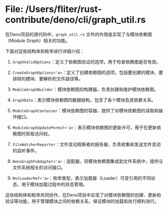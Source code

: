 # File: /Users/fliter/rust-contribute/deno/cli/graph_util.rs

在Deno项目的源代码中，`graph_util.rs` 文件的作用是实现了与模块依赖图（Module Graph）相关的功能。

下面对这些结构体和枚举进行详细介绍：

1. `GraphValidOptions`：定义了依赖图验证的选项，用于检查依赖图是否有效。

2. `CreateGraphOptions<'a>`：定义了创建依赖图的选项，包括要创建的模块、要排除的模块、要解析的文件路径等。

3. `ModuleGraphBuilder`：模块依赖图的构建器，负责创建和维护模块依赖图。

4. `GraphData`：表示模块依赖图的数据结构，包含了各个模块及其依赖关系。

5. `ModuleGraphContainer`：模块依赖图的容器，提供了对模块依赖图的读取和操作接口。

6. `ModuleGraphUpdatePermit<'a>`：表示模块依赖图的更新许可，用于在更新依赖图时获取访问权。

7. `FileWatcherReporter`：文件变动观察者的报告器，负责收集和发送文件变动的监听事件。

8. `DenoGraphFsAdapter<'a>`：适配器，将模块依赖图集成到文件系统中，提供与文件系统相关的访问接口。

9. `MutLoaderRef<'a>`：枚举类型，表示加载器（Loader）可变引用的不同状态，用于模块加载过程中的状态管理。

这些结构体和枚举共同协作，在Deno项目中实现了对模块依赖图的创建、更新和验证等功能，用于管理模块之间的依赖关系，保证模块的加载和执行顺利进行。

